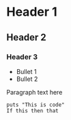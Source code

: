 # Header 1
## Header 2
### Header 3
* Bullet 1
* Bullet 2

Paragraph text here


```
puts "This is code"
If this then that
```
